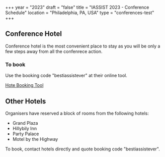 +++
year = "2023"
draft = "false"
title = "IASSIST 2023 - Conference Schedule"
location = "Philadelphia, PA, USA"
type = "conferences-test"
+++

## Conference Hotel

Conference hotel is the most convenient place to stay as you will be only a few steps away from all the confenrece action. 

### To book

Use the booking code "bestiassistever" at their online tool.

<a class="btn btn-template-main" href="#" target="_blank" title="Opens to a new tab">Hote Booking Tool</a>

## Other Hotels

Organisers have reserved a block of rooms from the following hotels:

- Grand Plaza
- Hillybily Inn
- Party Palace
- Motel by the Highway

To book, contact hotels directly and quote booking code "bestiassistever".


